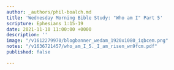 ```yaml
---
author: _authors/phil-boalch.md
title: 'Wednesday Morning Bible Study: "Who am I" Part 5'
scripture: Ephesians 1:15-19
date: 2021-11-10 11:00:00 +0000
description: ''
image: "/v1612279970/blogbanner_wedam_1920x1080_iqbcem.png"
notes: "/v1636721457/who_am_I_5._I_am_risen_wn9fcm.pdf"
published: false

---
```


